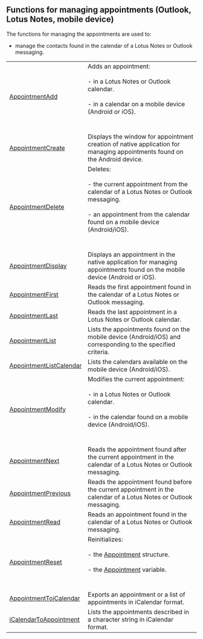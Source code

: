 


## Functions for managing appointments (Outlook, Lotus Notes, mobile device)
			



<a name="NOTE1"></a>
<a name="NOTE1_1"></a>
The functions for managing the appointments are used to: 

- manage the contacts found in the calendar of a Lotus Notes or Outlook messaging. 









|   |   |
| --- | --- |
| [AppointmentAdd](../WDLang3/1000011001.md) | Adds an appointment: <br><br>- in a Lotus Notes or Outlook calendar. <br><br>- in a calendar on a mobile device (Android or iOS). <br><br><br> |
| [AppointmentCreate](../WDLang3/1000020691.md) | Displays the window for appointment creation of native application for managing appointments found on the Android device. |
| [AppointmentDelete](../WDLang3/1000011008.md) | Deletes: <br><br>- the current appointment from the calendar of a Lotus Notes or Outlook messaging. <br><br>- an appointment from the calendar found on a mobile device (Android/iOS).<br><br><br> |
| [AppointmentDisplay](../WDLang3/1000020692.md) | Displays an appointment in the native application for managing appointments found on the mobile device (Android or iOS). |
| [AppointmentFirst](../WDLang3/1000011005.md) | Reads the first appointment found in the calendar of a Lotus Notes or Outlook messaging. |
| [AppointmentLast](../WDLang3/1000011002.md) | Reads the last appointment in a Lotus Notes or Outlook calendar. |
| [AppointmentList](../WDLang3/1000020690.md) | Lists the appointments found on the mobile device (Android/iOS) and corresponding to the specified criteria. |
| [AppointmentListCalendar](../WDLang3/1000020661.md) | Lists the calendars available on the mobile device (Android/iOS). |
| [AppointmentModify](../WDLang3/1000011003.md) | Modifies the current appointment: <br><br>- in a Lotus Notes or Outlook calendar.<br><br>- in the calendar found on a mobile device (Android/iOS). <br><br><br> |
| [AppointmentNext](../WDLang3/1000011007.md) | Reads the appointment found after the current appointment in the calendar of a Lotus Notes or Outlook messaging. |
| [AppointmentPrevious](../WDLang3/1000011004.md) | Reads the appointment found before the current appointment in the calendar of a Lotus Notes or Outlook messaging. |
| [AppointmentRead](../WDLang3/1000011011.md) | Reads an appointment found in the calendar of a Lotus Notes or Outlook messaging. |
| [AppointmentReset](../WDLang3/1000011006.md) | Reinitializes: <br><br>- the [Appointment](../WDLang3/1000011010.md) structure.<br><br>- the [Appointment](../WDLang1/1000019244.md) variable.<br><br><br> |
| [AppointmentToiCalendar](../WDLang3/1000021828.md) | Exports an appointment or a list of appointments in iCalendar format. |
| [iCalendarToAppointment](../WDLang3/1000021827.md) | Lists the appointments described in a character string in iCalendar format. |







